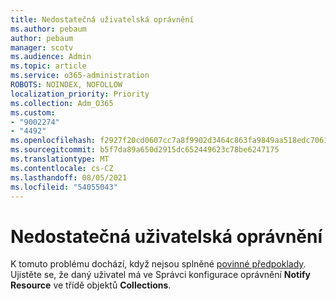 ```yaml
---
title: Nedostatečná uživatelská oprávnění
ms.author: pebaum
author: pebaum
manager: scotv
ms.audience: Admin
ms.topic: article
ms.service: o365-administration
ROBOTS: NOINDEX, NOFOLLOW
localization_priority: Priority
ms.collection: Adm_O365
ms.custom:
- "9002274"
- "4492"
ms.openlocfilehash: f2927f20cd0607cc7a8f9902d3464c863fa9849aa518edc7061bb2dcf81cc534
ms.sourcegitcommit: b5f7da89a650d2915dc652449623c78be6247175
ms.translationtype: MT
ms.contentlocale: cs-CZ
ms.lasthandoff: 08/05/2021
ms.locfileid: "54055043"
---
```

# <a name="insufficient-user-permissions"></a>Nedostatečná uživatelská oprávnění

K tomuto problému dochází, když nejsou splněné [povinné předpoklady](https://docs.microsoft.com/configmgr/tenant-attach/device-sync-actions#prerequisites). Ujistěte se, že daný uživatel má ve Správci konfigurace oprávnění **Notify Resource** ve třídě objektů **Collections**.

